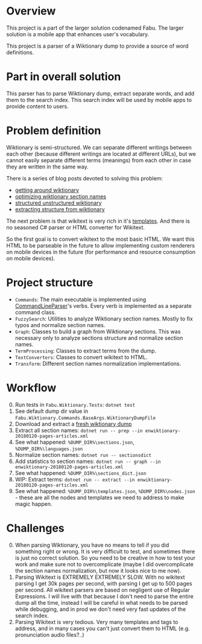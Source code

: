 ﻿# Overview

This project is a part of the larger solution codenamed Fabu. The larger solution is a
mobile app that enhances user's vocabulary.

This project is a parser of a Wiktionary dump to provide a source of word definitions.

# Part in overall solution

This parser has to parse Wiktionary dump, extract separate words, and add them to the search index. This search index will be
used by mobile apps to provide content to users.

# Problem definition

Wiktionary is semi-structured. We can separate different writings between each other (because different writings are 
located at different URLs), but we cannot easily separate different terms (meanings) from each other in case they are written 
in the same way.

There is a series of blog posts devoted to solving this problem:
* [getting around wiktionary](https://shv.svbtle.com/getting-around-wiktionary)
* [optimizing wiktionary section names](https://shv.svbtle.com/wiktionary-sections-flat)
* [structured unstructured wiktionary](https://shv.svbtle.com/structured-unstructured-wiktionary)
* [extracting structure from wiktionary](https://shv.svbtle.com/extracting-structure-from-wiktionary)

The next problem is that wikitext is very rich in it's [templates](https://en.wiktionary.org/wiki/Wiktionary:Templates). 
And there is no seasoned C# parser or HTML converter for Wikitext.

So the first goal is to convert wikitext to the most basic HTML. We want this HTML to be parseable in the future to allow 
implementing custom renderers on mobile devices in the future (for performance and resource consumption on mobile devices).

# Project structure

* `Commands`: The main executable is implemented using [CommandLineParser](https://github.com/commandlineparser/commandline)'s verbs. 
Every verb is implemented as a separate command class.
* `FuzzySearch`: Utilities to analyze Wiktionary section names. Mostly to fix typos and normalize section names.
* `Graph`: Classes to build a graph from Wiktionary sections. This was necessary only to analyze sections structure and normalize section names.
* `TermProcessing`: Classes to extract terms from the dump.
* `TextConverters`: Classes to convert wikitext to HTML.
* `Transform`: Different section names normalization implementations.

# Workflow

0. Run tests in `Fabu.Wiktionary.Tests`: `dotnet test`
1. See default dump dir value in `Fabu.Wiktionary.Commands.BaseArgs.WiktionaryDumpFile`
2. Download and extract a [fresh wiktionary dump](https://dumps.wikimedia.org/enwiktionary/)
3. Extract all section names: `dotnet run -- prep --in enwiktionary-20180120-pages-articles.xml`
4. See what happened: `%DUMP_DIR%\sections.json`, `%DUMP_DIR%\languages.json`
5. Normalize section names: `dotnet run -- sectionsdict`
6. Add statistics to section names: `dotnet run -- graph --in enwiktionary-20180120-pages-articles.xml`
7. See what happened: `%DUMP_DIR%\sections_dict.json`
8. WIP: Extract terms: `dotnet run -- extract --in enwiktionary-20180120-pages-articles.xml`
9. See what happened: `%DUMP_DIR%\templates.json`, `%DUMP_DIR%\nodes.json` - these are all the nodes and templates we need to address to make magic happen.

# Challenges

0. When parsing Wiktionary, you have no means to tell if you did something right or wrong. It is very difficult to test, and sometimes there is just 
no correct solution. So you need to be creative in how to test your work and make sure not to overcomplicate (maybe I did overcomplicate the 
section names normalization, but now it looks nice to me now).
1. Parsing Wikitext is EXTREMELY EXTREMELY SLOW. With no wikitext parsing I get 30k pages per second, with parsing I get up to 500 pages per second.
All wikitext parsers are based on negligent use of Regular Expressions. I will live with that because I don't need to parse the entire dump 
all the time, instead I will be careful in what needs to be parsed while debugging, and in prod we don't need very fast updates of the search index.
2. Parsing Wikitext is very tedious. Very many templates and tags to address, and in many cases you can't just convert them to HTML 
(e.g. pronunciation audio files?..)